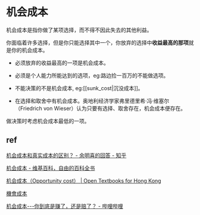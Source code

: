 # 机会成本

机会成本是指你做了某项选择，而不得不因此失去的其他利益。

你面临着许多选择，但是你只能选择其中一个，你放弃的选择中**收益最高的那项**就是你的机会成本。

* 必须放弃的收益最高的一项是机会成本。

* 必须是个人能力所能达到的选项，eg:路边捡一百万的不能做选项。

* 不能决策的不是机会成本, eg:[[sunk_cost|沉没成本]]。

* 在选择和取舍中有机会成本。奥地利经济学家弗里德里希·冯·维塞尔（Friedrich von Wieser）认为只要有选择、取舍存在，机会成本便存在。

做决策时考虑机会成本最低的一项。

## ref

[机会成本和真实成本的区别？ - 余明喜的回答 - 知乎](https://www.zhihu.com/question/22983444/answer/23267290)

[机会成本 - 维基百科，自由的百科全书](https://zh.wikipedia.org/wiki/%E6%9C%BA%E4%BC%9A%E6%88%90%E6%9C%AC)

[机会成本（Opportunity cost） | Open Textbooks for Hong Kong](http://www.opentextbooks.org.hk/ditatopic/29642)

[機會成本](http://www.econ.ntu.edu.tw/uploads/archive_file_multiple/file/58f4ca2848b8a101de0024fe/opportunitycost.html)

[机会成本---你到底是赚了，还是赔了？ - 哔哩哔哩](https://www.bilibili.com/read/cv13192/)